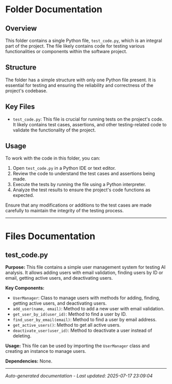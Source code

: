 # Folder Documentation

## Overview
This folder contains a single Python file, `test_code.py`, which is an integral part of the project. The file likely contains code for testing various functionalities or components within the software project.

## Structure
The folder has a simple structure with only one Python file present. It is essential for testing and ensuring the reliability and correctness of the project's codebase.

## Key Files
- `test_code.py`: This file is crucial for running tests on the project's code. It likely contains test cases, assertions, and other testing-related code to validate the functionality of the project.

## Usage
To work with the code in this folder, you can:
1. Open `test_code.py` in a Python IDE or text editor.
2. Review the code to understand the test cases and assertions being made.
3. Execute the tests by running the file using a Python interpreter.
4. Analyze the test results to ensure the project's code functions as expected.

Ensure that any modifications or additions to the test cases are made carefully to maintain the integrity of the testing process.

---

# Files Documentation

## test_code.py

**Purpose:** This file contains a simple user management system for testing AI analysis. It allows adding users with email validation, finding users by ID or email, getting active users, and deactivating users.

**Key Components:**
- `UserManager`: Class to manage users with methods for adding, finding, getting active users, and deactivating users.
- `add_user(name, email)`: Method to add a new user with email validation.
- `get_user_by_id(user_id)`: Method to find a user by ID.
- `find_user_by_email(email)`: Method to find a user by email address.
- `get_active_users()`: Method to get all active users.
- `deactivate_user(user_id)`: Method to deactivate a user instead of deleting.

**Usage:** This file can be used by importing the `UserManager` class and creating an instance to manage users.

**Dependencies:** None.

---
*Auto-generated documentation - Last updated: 2025-07-17 23:09:04*
